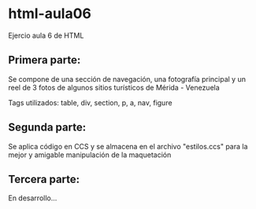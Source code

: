 # html-aula06

Ejercio aula 6 de HTML

## Primera parte:
Se compone de una sección de navegación, una fotografía principal y un reel de 3 fotos de algunos sitios turísticos de Mérida - Venezuela

Tags utilizados: table, div, section, p, a, nav, figure

## Segunda parte:
Se aplica código en CCS y se almacena en el archivo "estilos.ccs" para la mejor y amigable manipulación de la maquetación

## Tercera parte:
En desarrollo...

